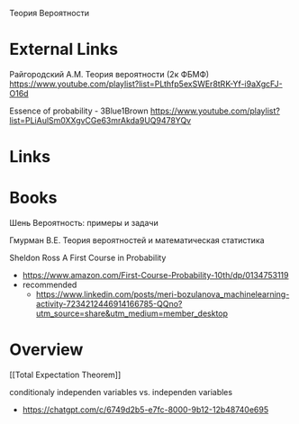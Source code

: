 Теория Вероятности

# External Links

Райгородский А.М. Теория вероятности (2к ФБМФ)
https://www.youtube.com/playlist?list=PLthfp5exSWEr8tRK-Yf-i9aXgcFJ-O16d

Essence of probability - 3Blue1Brown
https://www.youtube.com/playlist?list=PLiAulSm0XXgvCGe63mrAkda9UQ9478YQv

# Links


# Books

Шень
Вероятность: примеры и задачи

Гмурман В.Е.
Теория вероятностей и математическая статистика

Sheldon Ross
A First Course in Probability
- https://www.amazon.com/First-Course-Probability-10th/dp/0134753119
- recommended
	- https://www.linkedin.com/posts/meri-bozulanova_machinelearning-activity-7234212446914166785-QQno?utm_source=share&utm_medium=member_desktop


# Overview

[[Total Expectation Theorem]]

conditionaly independen variables vs. independen variables
- https://chatgpt.com/c/6749d2b5-e7fc-8000-9b12-12b48740e695